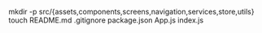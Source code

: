 mkdir -p src/{assets,components,screens,navigation,services,store,utils}
touch README.md .gitignore package.json App.js index.js

